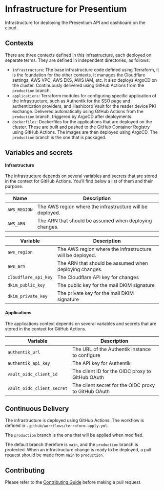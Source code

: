 # Infrastructure for Presentium

Infrastructure for deploying the Presentium API and dashboard on the cloud.

## Contexts

There are three contexts defined in this infrastructure, each deployed on separate terms.
They are defined in independent directories, as follows:

- `infrastructure`: The base infrastructure code defined using Terraform, it is the foundation for the other contexts.
  It manages the Cloudflare settings, AWS VPC, AWS EKS, AWS IAM, etc. It also deploys ArgoCD
  on the cluster. Continuously delivered using GitHub Actions from the `production` branch.
- `applications`: Terraform modules for configuring specific application of the infrastructure, such as Authentik for
  the SSO page and authentication providers, and Hashicorp Vault for the reader device PKI exchange. Delivered
  automatically using GitHub Actions from the `production` branch, triggered by ArgoCD after deployments.
- `dockerfiles`: Dockerfiles for the applications that are deployed on the cluster. These are built and pushed to the
  GitHub Container Registry using GitHub Actions. The images are then deployed using ArgoCD. The `production` branch
  is the one that is packaged.

## Variables and secrets

#### Infrastructure

The infrastructure depends on several variables and secrets that are stored in the context for GitHub Actions.
You'll find below a list of them and their purpose.

| Name         | Description                                               |
| ------------ | --------------------------------------------------------- |
| `AWS_REGION` | The AWS region where the infrastructure will be deployed. |
| `AWS_ARN`    | The ARN that should be assumed when deploying changes.    |

| Variable             | Description                                               |
| -------------------- | --------------------------------------------------------- |
| `aws_region`         | The AWS region where the infrastructure will be deployed. |
| `aws_arn`            | The ARN that should be assumed when deploying changes.    |
| `cloudflare_api_key` | The Cloudflare API key for changes                        |
| `dkim_public_key`    | The public key for the mail DKIM signature                |
| `dkim_private_key`   | The private key for the mail DKIM signature               |

#### Applications

The applications context depends on several variables and secrets that are stored in the context for GitHub Actions.

| Variable                   | Description                                          |
| -------------------------- | ---------------------------------------------------- |
| `authentik_url`            | The URL of the Authentik instance to configure       |
| `authentik_api_key`        | The API key for Authentik                            |
| `vault_oidc_client_id`     | The client ID for the OIDC proxy to GitHub OAuth     |
| `vault_oidc_client_secret` | The client secret for the OIDC proxy to GitHub OAuth |

## Continuous Delivery

The infrastructure is deployed using GitHub Actions. The workflow is defined in `.github/workflows/terraform-apply.yml`.

The `production` branch is the one that will be applied when modified.

The default branch therefore is `main`, and the `production` branch is protected.
When an infrastructure change is ready to be deployed, a pull request should be made from `main` to `production`.

## Contributing

Please refer to the [Contributing Guide][contributing] before making a pull request.

[contributing]: https://github.com/presentium/meta/blob/main/CONTRIBUTING.md
